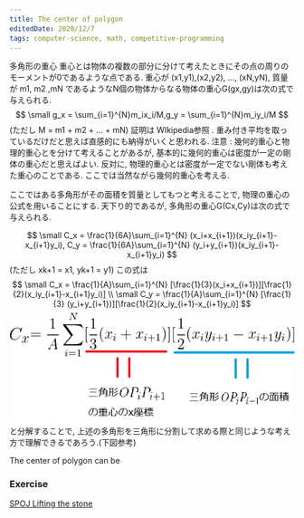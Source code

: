 ```yaml
---
title: The center of polygon
editedDate: 2020/12/7
tags: computer-science, math, competitive-programming
---
```

多角形の重心
重心とは物体の複数の部分に分けて考えたときにその点の周りのモーメントが0であるような点である.
重心が (x1,y1),(x2,y2), ..., (xN,yN), 質量が m1, m2 ,mN であるようなN個の物体からなる物体の重心G(gx,gy)は次の式で与えられる.
$$
\small g_x = \sum_{i=1}^{N}m_ix_i/M,g_y = \sum_{i=1}^{N}m_iy_i/M
$$
(ただし M = m1 + m2 + ... + mN)
証明は WIkipedia参照 . 重み付き平均を取っているだけだと思えば直感的にも納得がいくと思われる.
注意 : 幾何的重心と物理的重心とを分けて考えることがあるが, 基本的に幾何的重心は密度が一定の剛体の重心だと思えばよい.
反対に, 物理的重心とは密度が一定でない剛体も考えた重心のことである.
ここでは当然ながら幾何的重心を考える. 


ここではある多角形がその面積を質量としてもつと考えることで, 物理の重心の公式を用いることにする.
天下り的であるが, 多角形の重心G(Cx,Cy)は次の式で与えられる.

$$
\small C_x = \frac{1}{6A}\sum_{i=1}^{N} (x_i+x_{i+1})(x_iy_{i+1}-x_{i+1}y_i), C_y = \frac{1}{6A}\sum_{i=1}^{N} (y_i+y_{i+1})(x_iy_{i+1}-x_{i+1}y_i)
$$
(ただし xk+1 = x1, yk+1 = y1)
この式は
$$
\small C_x = \frac{1}{A}\sum_{i=1}^{N} [\frac{1}{3}(x_i+x_{i+1})][\frac{1}{2}(x_iy_{i+1}-x_{i+1}y_i)] \\
\small C_y = \frac{1}{A}\sum_{i=1}^{N} [\frac{1}{3} (y_i+y_{i+1})][\frac{1}{2}(x_iy_{i+1}-x_{i+1}y_i)]
$$
![](.2020-12-12-center-of-polygon_images/e73b3f17.png)
と分解することで, 上述の多角形を三角形に分割して求める際と同じような考え方で理解できるであろう.(下図参考)


The center of polygon can be 

### Exercise

[SPOJ Lifting the stone](http://www.spoj.com/problems/STONE/)